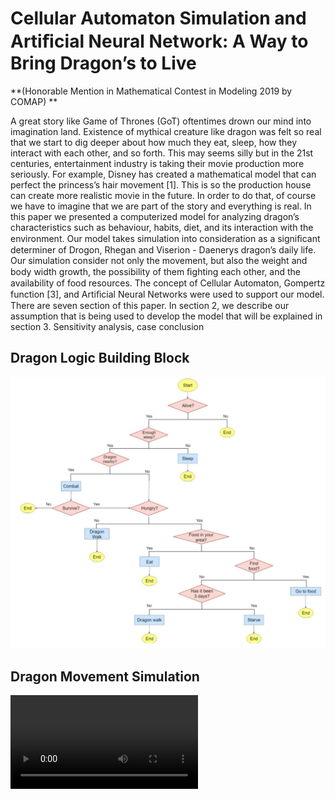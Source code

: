 # Cellular Automaton Simulation and Artiﬁcial Neural Network: A Way to Bring Dragon’s to Live
**(Honorable Mention in Mathematical Contest in Modeling 2019 by COMAP) **

A great story like Game of Thrones (GoT) oftentimes drown our mind into imagination land. Existence of mythical creature like dragon was felt so real that we start to dig deeper about how much they eat, sleep, how they interact with each other, and so forth. This may seems silly but in the 21st centuries, entertainment industry is taking their movie production more seriously. For example, Disney has created a mathematical model that can perfect the princess’s hair movement [1]. This is so the production house can create more realistic movie in the future. In order to do that, of course we have to imagine that we are part of the story and everything is real. In this paper we presented a computerized model for analyzing dragon’s characteristics such as behaviour, habits, diet, and its interaction with the environment. Our model takes simulation into consideration as a signiﬁcant determiner of Drogon, Rhegan and Viserion - Daenerys dragon’s daily life. Our simulation consider not only the movement, but also the weight and body width growth, the possibility of them ﬁghting each other, and the availability of food resources. The concept of Cellular Automaton, Gompertz function [3], and Artiﬁcial Neural Networks were used to support our model. There are seven section of this paper. In section 2, we describe our assumption that is being used to develop the model that will be explained in section 3. Sensitivity analysis, case conclusion



## Dragon Logic Building Block 
<img src ="dragon logic.JPG">

## Dragon Movement Simulation 
<video src="dragonsimulation2.mp4">
